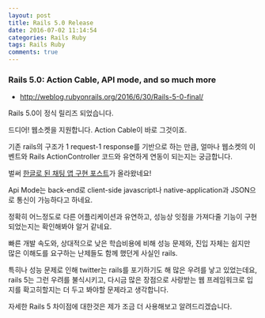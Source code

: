 ```yaml
---
layout: post
title: Rails 5.0 Release
date: 2016-07-02 11:14:54
categories: Rails Ruby
tags: Rails Ruby
comments: true
---
```


### Rails 5.0: Action Cable, API mode, and so much more
* <http://weblog.rubyonrails.org/2016/6/30/Rails-5-0-final/>

Rails 5.0이 정식 릴리즈 되었습니다.

드디어! 웹소켓을 지원합니다.
Action Cable이 바로 그것이죠.

기존 rails의 구조가 1 request-1 response를 기반으로 하는 만큼, 얼마나 웹소켓의 이벤트와 Rails ActionController 코드와 유연하게 연동이 되는지는 궁금합니다.

벌써 [한글로 된 채팅 앱 구현 포스트](<http://blog.ask.co.de/2016/06/%EB%A0%88%EC%9D%BC%EC%A6%88-5%EC%9D%98-%EC%95%A1%EC%85%98-%EC%BC%80%EC%9D%B4%EB%B8%94%EC%9D%84-%ED%99%9C%EC%9A%A9%ED%95%9C-%EC%B1%84%ED%8C%85-%EC%95%B1-%EA%B5%AC%ED%98%84/>)가 올라왔네요!

Api Mode는 back-end로 client-side javascript나 native-application과 JSON으로 통신이 가능하다고 하네요.

정확히 어느정도로 다른 어플리케이션과 유연하고, 성능상 잇점을 가져다줄 기능이 구현되었는지는 확인해봐야 알거 같네요.


빠른 개발 속도와, 상대적으로 낮은 학습비용에 비해 성능 문제와, 진입 자체는 쉽지만 많은 이해도를 요구하는 난제들도 함께 했던게 사실인 rails.

특히나 성능 문제로 인해 twitter는 rails를 포기하기도 해 많은 우려를 낳고 있었는데요, rails 5는 그런 우려를 불식시키고, 다시금 많은 장점으로 사랑받는 웹 프레임워크로 입지를 확고히할지는 더 두고 봐야할 문제라고 생각합니다.

자세한 Rails 5 차이점에 대한것은 제가 조금 더 사용해보고 알려드리겠습니다.